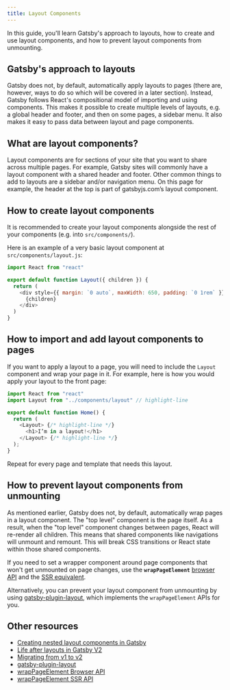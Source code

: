 ```yaml
---
title: Layout Components
---
```


In this guide, you'll learn Gatsby's approach to layouts, how to create and use layout components, and how to prevent layout components from unmounting.

## Gatsby's approach to layouts

Gatsby does not, by default, automatically apply layouts to pages (there are, however, ways to do so which will be covered in a later section). Instead, Gatsby follows React's compositional model of importing and using components. This makes it possible to create multiple levels of layouts, e.g. a global header and footer, and then on some pages, a sidebar menu. It also makes it easy to pass data between layout and page components.

## What are layout components?

Layout components are for sections of your site that you want to share across multiple pages. For example, Gatsby sites will commonly have a layout component with a shared header and footer. Other common things to add to layouts are a sidebar and/or navigation menu. On this page for example, the header at the top is part of gatsbyjs.com’s layout component.

## How to create layout components

It is recommended to create your layout components alongside the rest of your components (e.g. into `src/components/`).

Here is an example of a very basic layout component at `src/components/layout.js`:

```jsx:title=src/components/layout.js
import React from "react"

export default function Layout({ children }) {
  return (
    <div style={{ margin: `0 auto`, maxWidth: 650, padding: `0 1rem` }}>
      {children}
    </div>
  )
}
```

## How to import and add layout components to pages

If you want to apply a layout to a page, you will need to include the `Layout` component and wrap your page in it. For example, here is how you would apply your layout to the front page:

```jsx:title=src/pages/index.js
import React from "react"
import Layout from "../components/layout" // highlight-line

export default function Home() {
  return (
    <Layout> {/* highlight-line */}
      <h1>I’m in a layout!</h1>
    </Layout> {/* highlight-line */}
  );
}
```

Repeat for every page and template that needs this layout.

## How to prevent layout components from unmounting

As mentioned earlier, Gatsby does not, by default, automatically wrap pages in a layout component. The "top level" component is the page itself. As a result, when the "top level" component changes between pages, React will re-render all children. This means that shared components like navigations will unmount and remount. This will break CSS transitions or React state within those shared components.

If you need to set a wrapper component around page components that won't get unmounted on page changes, use the **`wrapPageElement`** [browser API](/docs/browser-apis/#wrapPageElement) and the [SSR equivalent](/docs/ssr-apis/#wrapPageElement).

Alternatively, you can prevent your layout component from unmounting by using [gatsby-plugin-layout](/packages/gatsby-plugin-layout/), which implements the `wrapPageElement` APIs for you.

## Other resources

- [Creating nested layout components in Gatsby](/tutorial/part-three/)
- [Life after layouts in Gatsby V2](/blog/2018-06-08-life-after-layouts/)
- [Migrating from v1 to v2](/docs/migrating-from-v1-to-v2/#remove-or-refactor-layout-components)
- [gatsby-plugin-layout](/packages/gatsby-plugin-layout/)
- [wrapPageElement Browser API](/docs/browser-apis/#wrapPageElement)
- [wrapPageElement SSR API](/docs/ssr-apis/#wrapPageElement)
